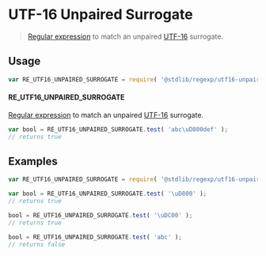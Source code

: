# UTF-16 Unpaired Surrogate

> [Regular expression][mdn-regexp] to match an unpaired [UTF-16][utf-16] surrogate.


<section class="usage">

## Usage

``` javascript
var RE_UTF16_UNPAIRED_SURROGATE = require( '@stdlib/regexp/utf16-unpaired-surrogate' );
```

#### RE_UTF16_UNPAIRED_SURROGATE

[Regular expression][mdn-regexp] to match an unpaired [UTF-16][utf-16] surrogate. 

``` javascript
var bool = RE_UTF16_UNPAIRED_SURROGATE.test( 'abc\uD800def' );
// returns true
```

</section>

<!-- /.usage -->


<section class="examples">

## Examples

``` javascript
var RE_UTF16_UNPAIRED_SURROGATE = require( '@stdlib/regexp/utf16-unpaired-surrogate' );

var bool = RE_UTF16_UNPAIRED_SURROGATE.test( '\uD800' );
// returns true

bool = RE_UTF16_UNPAIRED_SURROGATE.test( '\uDC00' );
// returns true

bool = RE_UTF16_UNPAIRED_SURROGATE.test( 'abc' );
// returns false
```

</section>

<!-- /.examples -->


<section class="links">

[mdn-regexp]: https://developer.mozilla.org/en-US/docs/Web/JavaScript/Guide/Regular_Expressions
[utf-16]: https://en.wikipedia.org/wiki/UTF-16

</section>

<!-- /.links -->
